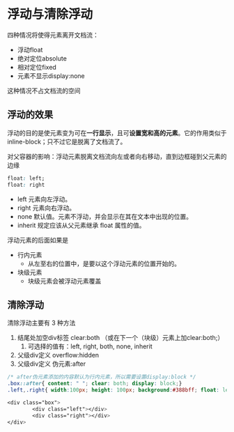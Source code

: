 # 浮动与清除浮动

四种情况将使得元素离开文档流：

* 浮动float
* 绝对定位absolute
* 相对定位fixed
* 元素不显示display:none

这种情况不占文档流的空间

## 浮动的效果

浮动的目的是使元素变为可在**一行显示**，且可**设置宽和高的元素**。它的作用类似于inline-block；只不过它是脱离了文档流了。

对父容器的影响：浮动元素脱离文档流向左或者向右移动，直到边框碰到父元素的边缘

```CSS
float: left;
float: right
```

* left 元素向左浮动。
* right 元素向右浮动。
* none 默认值。元素不浮动，并会显示在其在文本中出现的位置。
* inherit 规定应该从父元素继承 float 属性的值。

浮动元素的后面如果是

* 行内元素
  * 从左至右的位置中，是要以这个浮动元素的位置开始的。
* 块级元素
  * 块级元素会被浮动元素覆盖

## 清除浮动

清除浮动主要有 3 种方法

1. 结尾处加空div标签 clear:both （或在下一个（块级）元素上加clear:both;）
   1. 可选择的值有：left, right, both, none, inherit
2. 父级div定义 overflow:hidden
3. 父级div定义 伪元素:after

```CSS
/* after伪元素添加的内容默认为行内元素，所以需要设置display:block */
.box::after{ content: " "; clear: both; display: block;}
.left,.right{ width:100px; height: 100px; background:#388bff; float: left;}

<div class="box">
        <div class="left"></div>
        <div class="right"></div>
</div>  
```
